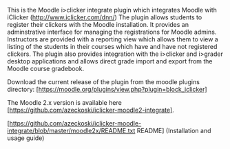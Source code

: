 This is the Moodle i>clicker integrate plugin which integrates Moodle with iClicker (http://www.iclicker.com/dnn/)
The plugin allows students to register their clickers with the Moodle installation. It provides
an adminstrative interface for managing the registrations for Moodle admins. Instructors are provided
with a reporting view which allows them to view a listing of the students in their courses which have
and have not registered clickers. The plugin also provides integration with the i>clicker and i>grader
desktop applications and allows direct grade import and export from the Moodle course gradebook.

Download the current release of the plugin from the moodle plugins directory:
[https://moodle.org/plugins/view.php?plugin=block_iclicker]

The Moodle 2.x version is available here [https://github.com/azeckoski/iclicker-moodle2-integrate].

[https://github.com/azeckoski/iclicker-moodle-integrate/blob/master/moodle2x/README.txt README] (Installation and usage guide)
